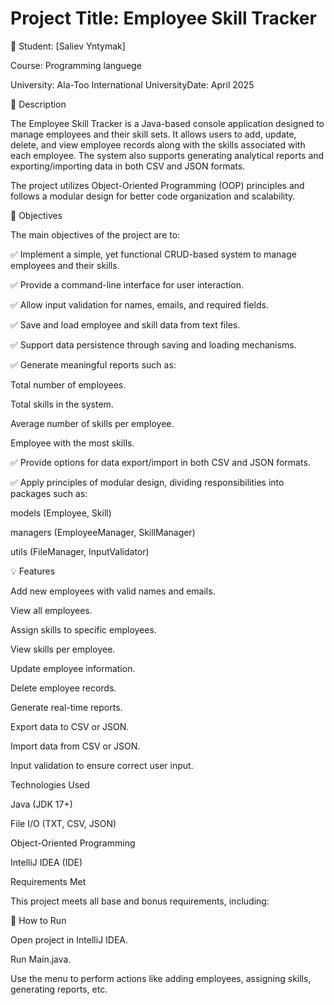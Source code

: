 # Project Title: Employee Skill Tracker

👤 Student: [Saliev Yntymak]

Course: Programming languege 

University: Ala-Too International UniversityDate: April 2025

📝 Description

The Employee Skill Tracker is a Java-based console application designed to manage employees and their skill sets. It allows users to add, update, delete, and view employee records along with the skills associated with each employee. The system also supports generating analytical reports and exporting/importing data in both CSV and JSON formats.

The project utilizes Object-Oriented Programming (OOP) principles and follows a modular design for better code organization and scalability.

🌟 Objectives

The main objectives of the project are to:

✅ Implement a simple, yet functional CRUD-based system to manage employees and their skills.

✅ Provide a command-line interface for user interaction.

✅ Allow input validation for names, emails, and required fields.

✅ Save and load employee and skill data from text files.

✅ Support data persistence through saving and loading mechanisms.

✅ Generate meaningful reports such as:

Total number of employees.

Total skills in the system.

Average number of skills per employee.

Employee with the most skills.

✅ Provide options for data export/import in both CSV and JSON formats.

✅ Apply principles of modular design, dividing responsibilities into packages such as:

models (Employee, Skill)

managers (EmployeeManager, SkillManager)

utils (FileManager, InputValidator)

💡 Features

Add new employees with valid names and emails.

 View all employees.

 Assign skills to specific employees.

 View skills per employee.

 Update employee information.

 Delete employee records.

 Generate real-time reports.

 Export data to CSV or JSON.

 Import data from CSV or JSON.

 Input validation to ensure correct user input.

 Technologies Used

 Java (JDK 17+)

 File I/O (TXT, CSV, JSON)

 Object-Oriented Programming

 IntelliJ IDEA (IDE)

 Requirements Met

This project meets all base and bonus requirements, including:



📌 How to Run

Open project in IntelliJ IDEA.

Run Main.java.

Use the menu to perform actions like adding employees, assigning skills, generating reports, etc.

